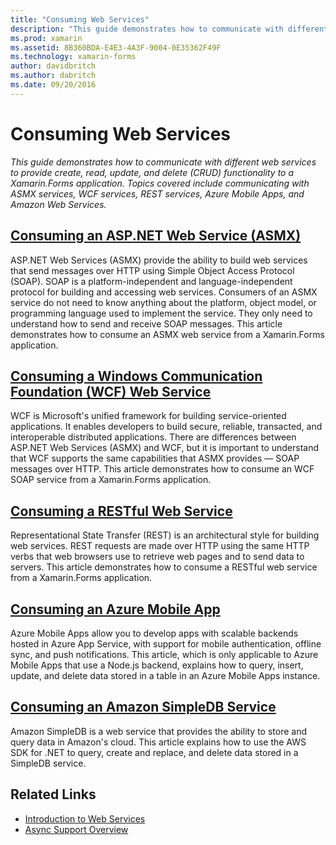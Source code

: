 ```yaml
---
title: "Consuming Web Services"
description: "This guide demonstrates how to communicate with different web services to provide create, read, update, and delete (CRUD) functionality to a Xamarin.Forms application. Topics covered include communicating with ASMX services, WCF services, REST services, Azure Mobile Apps, and Amazon Web Services."
ms.prod: xamarin
ms.assetid: 8B360BDA-E4E3-4A3F-9004-0E35362F49F
ms.technology: xamarin-forms
author: davidbritch
ms.author: dabritch
ms.date: 09/20/2016
---
```


# Consuming Web Services

_This guide demonstrates how to communicate with different web services to provide create, read, update, and delete (CRUD) functionality to a Xamarin.Forms application. Topics covered include communicating with ASMX services, WCF services, REST services, Azure Mobile Apps, and Amazon Web Services._

## [Consuming an ASP.NET Web Service (ASMX)](~/xamarin-forms/data-cloud/consuming/asmx.md)

ASP.NET Web Services (ASMX) provide the ability to build web services that send messages over HTTP using Simple Object Access Protocol (SOAP). SOAP is a platform-independent and language-independent protocol for building and accessing web services. Consumers of an ASMX service do not need to know anything about the platform, object model, or programming language used to implement the service. They only need to understand how to send and receive SOAP messages. This article demonstrates how to consume an ASMX web service from a Xamarin.Forms application.

## [Consuming a Windows Communication Foundation (WCF) Web Service](~/xamarin-forms/data-cloud/consuming/wcf.md)

WCF is Microsoft's unified framework for building service-oriented applications. It enables developers to build secure, reliable, transacted, and interoperable distributed applications. There are differences between ASP.NET Web Services (ASMX) and WCF, but it is important to understand that WCF supports the same capabilities that ASMX provides — SOAP messages over HTTP. This article demonstrates how to consume an WCF SOAP service from a Xamarin.Forms application.

## [Consuming a RESTful Web Service](~/xamarin-forms/data-cloud/consuming/rest.md)

Representational State Transfer (REST) is an architectural style for building web services. REST requests are made over HTTP using the same HTTP verbs that web browsers use to retrieve web pages and to send data to servers. This article demonstrates how to consume a RESTful web service from a Xamarin.Forms application.

## [Consuming an Azure Mobile App](~/xamarin-forms/data-cloud/consuming/azure.md)

Azure Mobile Apps allow you to develop apps with scalable backends hosted in Azure App Service, with support for mobile authentication, offline sync, and push notifications. This article, which is only applicable to Azure Mobile Apps that use a Node.js backend, explains how to query, insert, update, and delete data stored in a table in an Azure Mobile Apps instance.

## [Consuming an Amazon SimpleDB Service](~/xamarin-forms/data-cloud/consuming/aws.md)

Amazon SimpleDB is a web service that provides the ability to store and query data in Amazon's cloud. This article explains how to use the AWS SDK for .NET to query, create and replace, and delete data stored in a SimpleDB service.


## Related Links

- [Introduction to Web Services](~/cross-platform/data-cloud/web-services/index.md)
- [Async Support Overview](~/cross-platform/platform/async.md)
